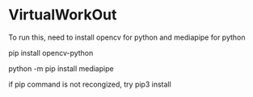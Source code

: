 # VirtualWorkOut

To run this, need to install opencv for python and mediapipe for python

pip install opencv-python

python -m pip install mediapipe 

if pip command is not recongized, try pip3 install 